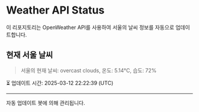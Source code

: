 
# Weather API Status

이 리포지토리는 OpenWeather API를 사용하여 서울의 날씨 정보를 자동으로 업데이트합니다.

## 현재 서울 날씨
> 서울의 현재 날씨: overcast clouds, 온도: 5.14°C, 습도: 72%

⏳ 업데이트 시간: 2025-03-12 22:22:39 (UTC)

---
자동 업데이트 봇에 의해 관리됩니다.
